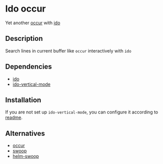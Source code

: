 # Ido occur

Yet another [occur][] with [ido][]

[ido]: http://emacswiki.org/emacs/InteractivelyDoThings

## Description

Search lines in current buffer like `occur` interactively with `ido`

## Dependencies

* [ido][]
* [ido-vertical-mode][]

[ido-vertical-mode]: https://github.com/creichert/ido-vertical-mode.el

## Installation

If you are not set up `ido-vertical-mode`, you can configure it
according to [readme][ido-vertical-mode-readme].

[ido-vertical-mode-readme]: https://github.com/creichert/ido-vertical-mode.el#turn-it-on

## Alternatives

* [occur][]
* [swoop][]
* [helm-swoop][]

[occur]: http://www.gnu.org/software/emacs/manual/html_node/emacs/Other-Repeating-Search.html
[swoop]: https://github.com/ShingoFukuyama/emacs-swoop
[helm-swoop]: https://github.com/ShingoFukuyama/helm-swoop
